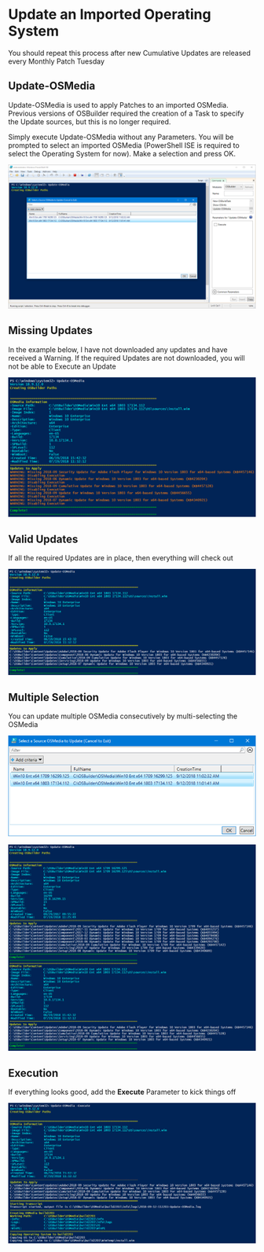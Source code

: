 # Update an Imported Operating System

You should repeat this process after new Cumulative Updates are released every Monthly Patch Tuesday

## Update-OSMedia

Update-OSMedia is used to apply Patches to an imported OSMedia.  Previous versions of OSBuilder required the creation of a Task to specify the Update sources, but this is no longer required.

Simply execute Update-OSMedia without any Parameters.  You will be prompted to select an imported OSMedia \(PowerShell ISE is required to select the Operating System for now\).  Make a selection and press OK.

![](../../.gitbook/assets/2018-09-12_11-11-44.png)

## Missing Updates

In the example below, I have not downloaded any updates and have received a Warning.  If the required Updates are not downloaded, you will not be able to Execute an Update

![](../../.gitbook/assets/2018-09-12_11-17-47.png)

## Valid Updates

If all the required Updates are in place, then everything will check out

![](../../.gitbook/assets/2018-09-12_11-18-36.png)

## Multiple Selection

You can update multiple OSMedia consecutively by multi-selecting the OSMedia

![](../../.gitbook/assets/2018-09-12_11-19-45.png)

![](../../.gitbook/assets/2018-09-12_11-21-09.png)

## Execution

If everything looks good, add the **Execute** Parameter to kick things off

![](../../.gitbook/assets/2018-09-12_11-22-38.png)



